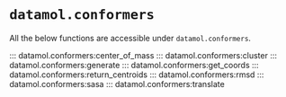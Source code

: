 # `datamol.conformers`

All the below functions are accessible under `datamol.conformers`.

::: datamol.conformers:center_of_mass
::: datamol.conformers:cluster
::: datamol.conformers:generate
::: datamol.conformers:get_coords
::: datamol.conformers:return_centroids
::: datamol.conformers:rmsd
::: datamol.conformers:sasa
::: datamol.conformers:translate

